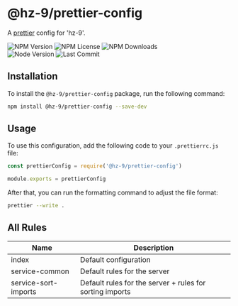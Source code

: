 # @hz-9/prettier-config

A [prettier] config for 'hz-9'.

![NPM Version][npm-version-url] ![NPM License][npm-license-url] ![NPM Downloads][npm-downloads-url]
<br /> ![Node Version][node-version-url] ![Last Commit][last-commit-url]

[prettier]: https://prettier.io/
[npm-version-url]: https://badgen.net/npm/v/@hz-9/prettier-config
[npm-license-url]: https://badgen.net/npm/license/@hz-9/prettier-config
[npm-downloads-url]: https://badgen.net/npm/dt/@hz-9/prettier-config
[node-version-url]: https://badgen.net/npm/node/@hz-9/prettier-config
[last-commit-url]: https://badgen.net/github/last-commit/hz-9/lint

## Installation

To install the `@hz-9/prettier-config` package, run the following command:

```bash
npm install @hz-9/prettier-config --save-dev
```

## Usage

To use this configuration, add the following code to your `.prettierrc.js` file:

```javascript
const prettierConfig = require('@hz-9/prettier-config')

module.exports = prettierConfig
```

After that, you can run the formatting command to adjust the file format:

```bash
prettier --write .
```

## All Rules

| Name | Description |
| --- | --- |
| index | Default configuration |
| service-common | Default rules for the server |
| service-sort-imports | Default rules for the server + rules for sorting imports |
